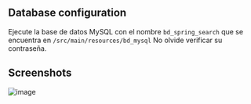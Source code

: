 
## Database configuration 
Ejecute la base de datos MySQL con el nombre `bd_spring_search` que se encuentra en `/src/main/resources/bd_mysql` No olvide verificar su contraseña.

## Screenshots
![image](https://user-images.githubusercontent.com/85379478/226048044-aa84b07f-9cda-44ca-b888-3a71206fe622.png)


